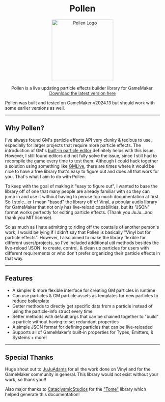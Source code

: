 <h1 align="center">Pollen</h1>

<p align="center">
  <img src="https://imgur.com/a/Bb1OolA" alt="Pollen Logo" width="200">
</p>

<p align="center">
Pollen is a live updating particle effects builder library for GameMaker.<br>
<a href="https://github.com/MorphoMonarchy/Pollen">Download the latest version here</a>
</p>

<p class="warn">Pollen was built and tested on GameMaker v2024.13 but should work with some earlier versions as well.</p>

---

## Why Pollen?

I've always found GM's particle effects API very clunky & tedious to use, especially for larger projects that require more particle effects. The introduction of GM's [built-in particle editor](https://manual.gamemaker.io/monthly/en/The_Asset_Editors/Particle_Systems.htm) definitely helps with this issue. However, I still found editors did not fully solve the issue, since I still had to recompile the game every time to test them. Although I could hack together a solution using something like [GMLive](https://yellowafterlife.itch.io/gamemaker-live), there are times where it would be nice to have a free library that's easy to figure out and does all that work for you. That's what I aim to do with Pollen.  

To keep with the goal of making it "easy to figure out", I wanted to base the library off of one that many people are already familiar with so they can jump in and use it without having to peruse too much documentation at first. So I stole...er I mean "based" the library off of [Vinyl](https://www.jujuadams.com/Vinyl/#/6.2/README), a popular audio library for GameMaker that not only has live-reload capabilities, but its "JSON" format works perfectly for editing particle effects. (Thank you JuJu...and thank you MIT license).  

So as much as I hate admitting to riding off the coattails of another person's work, I would be lying if I didn't say that Pollen is basically "Vinyl but for particle effects". However, I also aimed to make the library flexible for different users/projects, so I've included additional util methods besides the live-reload 'JSON' to create, control, & clean up particles for users with different requirements or who don't prefer organizing their particle effects in that way.

---

## Features

* A simpler & more flexible interface for creating GM particles in runtime  
* Can use particles & GM particle assets as templates for new particles to reduce boilerplate  
* Getter methods to directly get specific data from a particle instead of using the particle-info struct every time  
* Setter methods with default args that can be chained together to "build" a particle without having to set redundant properties  
* A simple JSON format for defining particles that can be live-reloaded  
* Supports all of GameMaker's built-in properties for Types, Emitters, & Systems + more!

---

## Special Thanks

Huge shout out to [JuJuAdams](https://github.com/jujuadams) for all the work done on Vinyl and for the GameMaker community in general. This library would not exist without your work, so thank you!!

Also major thanks to [CataclysmicStudios](https://github.com/CataclysmicStudios) for the ["Tome"](https://github.com/CataclysmicStudios/Tome) library which helped generate this documentation!
